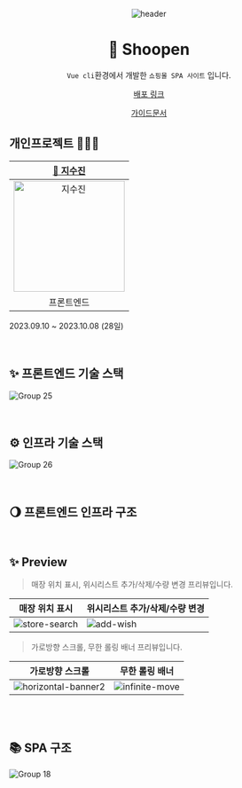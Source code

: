 <div align=center>

![header](https://capsule-render.vercel.app/api?type=waving&color=0:F9E547,50:ffd60a,100:fbec5d&height=200&section=header&text=Shoopen&fontColor=fff&fontSize=70&fontAlign=50&fontAlignY=40)

# 🛒 Shoopen

`Vue cli`환경에서 개발한 `쇼핑몰 SPA 사이트` 입니다.<br>
<p align="middle"><a href="http://aa">배포 링크</a></p>
<p align="middle"><a href="http://aa">가이드문서</a></p>

</div>

## 개인프로젝트 👩🏻‍💻
|[🌱 지수진](https://github.com/zisuzin)|
|:---:|
|<a href="https://github.com/zisuzin"> <img src="https://avatars.githubusercontent.com/zisuzin" width=200px alt="지수진"/> </a>|
|프론트엔드|  
2023.09.10 ~ 2023.10.08 (28일)

<br>

## ✨ 프론트엔드 기술 스택
![Group 25](https://github.com/zisuzin/shoopen_cli/assets/120540018/853568d1-4886-46f2-a275-fca9594f8cca)

<br/>

## ⚙️ 인프라 기술 스택 
![Group 26](https://github.com/zisuzin/shoopen_cli/assets/120540018/9bd18e85-9227-4c88-b7cd-3c90ae9df99a)

<br/>

## 🌖 프론트엔드 인프라 구조

<br/>

## ✨ Preview
> 매장 위치 표시, 위시리스트 추가/삭제/수량 변경 프리뷰입니다.

|매장 위치 표시|위시리스트 추가/삭제/수량 변경|
|---|---|
|![store-search](https://github.com/zisuzin/shoopen_cli/assets/120540018/b11db82f-e285-4d7f-ae8d-4cc7117184fc)|![add-wish](https://github.com/zisuzin/shoopen_cli/assets/120540018/56361877-d5d7-4587-acfa-da4999fd6cc7)

> 가로방향 스크롤, 무한 롤링 배너 프리뷰입니다.

|가로방향 스크롤|무한 롤링 배너|
|---|---|
|![horizontal-banner2](https://github.com/zisuzin/shoopen_cli/assets/120540018/41b4ae75-635b-4a45-b9b4-8334f30ed3ca)|![infinite-move](https://github.com/zisuzin/shoopen_cli/assets/120540018/a95486af-5139-405c-92ab-5c85c5ebed4a)

<br/>

<br/>

## 📚 SPA 구조
![Group 18](https://github.com/zisuzin/shoopen_cli/assets/120540018/748a4d93-74d7-43fe-b8fa-b3c14f63fc59)
